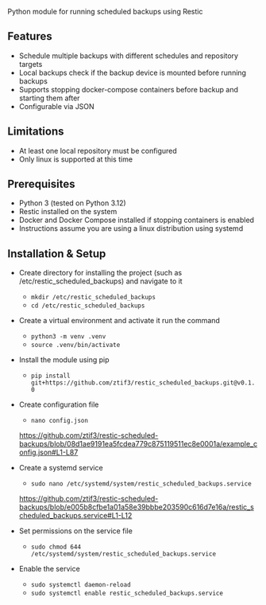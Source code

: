 Python module for running scheduled backups using Restic

## Features
- Schedule multiple backups with different schedules and repository targets
- Local backups check if the backup device is mounted before running backups
- Supports stopping docker-compose containers before backup and starting them after
- Configurable via JSON

## Limitations
- At least one local repository must be configured
- Only linux is supported at this time

## Prerequisites
- Python 3 (tested on Python 3.12)
- Restic installed on the system
- Docker and Docker Compose installed if stopping containers is enabled
- Instructions assume you are using a linux distribution using systemd

## Installation & Setup
- Create directory for installing the project (such as /etc/restic_scheduled_backups) and navigate to it
  - `mkdir /etc/restic_scheduled_backups`
  - `cd /etc/restic_scheduled_backups`
- Create a virtual environment and activate it run the command 
  - `python3 -m venv .venv`
  - `source .venv/bin/activate`
- Install the module using pip
  - `pip install git+https://github.com/ztif3/restic_scheduled_backups.git@v0.1.0`
- Create configuration file
  - `nano config.json`
   
  https://github.com/ztif3/restic-scheduled-backups/blob/08d1ae9191ea5fcdea779c875119511ec8e0001a/example_config.json#L1-L87
- Create a systemd service
  - `sudo nano /etc/systemd/system/restic_scheduled_backups.service`
  
  https://github.com/ztif3/restic-scheduled-backups/blob/e005b8cfbe1a01a58e39bbbe203590c616d7e16a/restic_scheduled_backups.service#L1-L12
- Set permissions on the service file
  - `sudo chmod 644 /etc/systemd/system/restic_scheduled_backups.service`
- Enable the service
  - `sudo systemctl daemon-reload`
  - `sudo systemctl enable restic_scheduled_backups.service`
